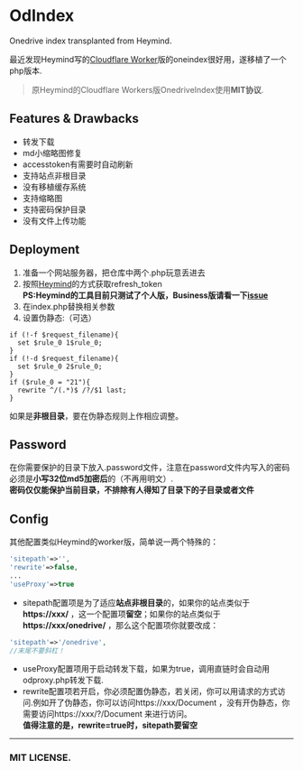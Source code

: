 # OdIndex
Onedrive index transplanted from Heymind.

最近发现Heymind写的<a href='https://github.com/heymind/OneDrive-Index-Cloudflare-Worker' target='_blank'>Cloudflare Worker</a>版的oneindex很好用，遂移植了一个php版本.

> 原Heymind的Cloudflare Workers版OnedriveIndex使用**MIT协议**.  

## Features & Drawbacks  
* 转发下载  
* md小缩略图修复  
* accesstoken有需要时自动刷新  
* 支持站点非根目录  
* 没有移植缓存系统  
* 支持缩略图  
* 支持密码保护目录  
* 没有文件上传功能  

## Deployment  
1. 准备一个网站服务器，把仓库中两个.php玩意丢进去  
2. 按照<a href='https://github.com/SomeBottle/OdIndex/blob/master/heymind.md' target='_blank'>Heymind</a>的方式获取refresh_token  
**PS:Heymind的工具目前只测试了个人版，Business版请看一下<a href='https://github.com/heymind/OneDrive-Index-Cloudflare-Worker/issues' target='_blank'>issue</a>**  
3. 在index.php替换相关参数  
4. 设置伪静态:（可选）  
  
  ```
  if (!-f $request_filename){
    set $rule_0 1$rule_0;
  }
  if (!-d $request_filename){
    set $rule_0 2$rule_0;
  }
  if ($rule_0 = "21"){
    rewrite ^/(.*)$ /?/$1 last;
  }
  ```
  如果是**非根目录**，要在伪静态规则上作相应调整。  
  
## Password  
在你需要保护的目录下放入.password文件，注意在password文件内写入的密码必须是**小写32位md5加密后**的（不再用明文）.  
**密码仅仅能保护当前目录，不排除有人得知了目录下的子目录或者文件**  

## Config  
其他配置类似Heymind的worker版，简单说一两个特殊的：  
```php
'sitepath'=>'',  
'rewrite'=>false,
...
'useProxy'=>true  
```
* sitepath配置项是为了适应**站点非根目录**的，如果你的站点类似于**https://xxx/** ，这一个配置项**留空**；如果你的站点类似于**https://xxx/onedrive/** ，那么这个配置项你就要改成：  
```php
'sitepath'=>'/onedrive',  
//末尾不要斜杠！  
```

* useProxy配置项用于启动转发下载，如果为true，调用直链时会自动用odproxy.php转发下载.  
* rewrite配置项若开启，你必须配置伪静态，若关闭，你可以用请求的方式访问.例如开了伪静态，你可以访问https://xxx/Document ，没有开伪静态，你需要访问https://xxx/?/Document 来进行访问。  
**值得注意的是，rewrite=true时，sitepath要留空**  

------------------
### MIT LICENSE. 
